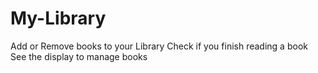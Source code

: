 # My-Library

Add or Remove books to your Library
Check if you finish reading a book
See the display to manage books
